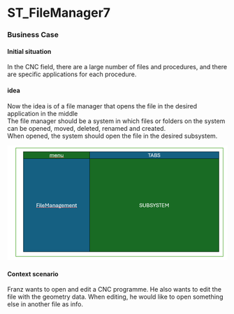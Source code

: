 # ST_FileManager7

### Business Case

####  Initial situation

In the CNC field, there are a large number of files and procedures, and there are specific applications for each procedure.

#### idea
Now the idea is of a file manager that opens the file in the desired application in the middle</br>
The file manager should be a system in which files or folders on the system can be opened, moved, deleted, renamed and created. <br>
When opened, the system should open the file in the desired subsystem.

<img src="BusinessCaseidea.png"></img>


#### Context scenario

Franz wants to open and edit a CNC programme. He also wants to edit the file with the geometry data. When editing, he would like to open something else in another file as info.
